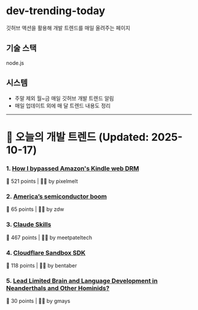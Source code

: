 # dev-trending-today
깃허브 액션을 활용해 개발 트렌드를 매일 올려주는 페이지

## 기술 스택
node.js
## 시스템
- 주말 제외 월~금 매일 깃허브 개발 트렌드 알림
- 매일 업데이트 외에 매 달 트렌드 내용도 정리
---

# 📰 오늘의 개발 트렌드 (Updated: 2025-10-17)

### 1. [How I bypassed Amazon's Kindle web DRM](https://blog.pixelmelt.dev/kindle-web-drm/)
💬 521 points | 🧑‍💻 by pixelmelt

### 2. [America’s semiconductor boom](https://www.youtube.com/watch?v=T-jt3qBzJ4A)
💬 65 points | 🧑‍💻 by zdw

### 3. [Claude Skills](https://www.anthropic.com/news/skills)
💬 467 points | 🧑‍💻 by meetpateltech

### 4. [Cloudflare Sandbox SDK](https://sandbox.cloudflare.com/)
💬 118 points | 🧑‍💻 by bentaber

### 5. [Lead Limited Brain and Language Development in Neanderthals and Other Hominids?](https://today.ucsd.edu/story/did-lead-limit-brain-and-language-development-in-neanderthals-and-other-extinct-hominids)
💬 30 points | 🧑‍💻 by gmays

